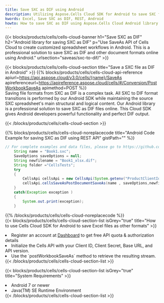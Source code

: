 ```yaml
---
title: Save SXC as DIF using Android 
description: Utilizing Aspose.Cells Cloud SDK for Android to save SXC format file as DIF format file. 
kwords: Excel, Save SXC as DIF, REST, Android
howto: How to save SXC as DIF using Aspose.Cells Cloud Android library.
---
```



{{< blocks/products/cells/cells-cloud-banner h1="Save SXC as DIF" h2="Android library for saving SXC as DIF" p="Use SaveAs API of Cells Cloud to create customized spreadsheet workflows in Android. This is a professional solution to save SXC as DIF and other document formats online using Android." urlsection="saveas/sxc-to-dif/" >}}

{{< blocks/products/cells/cells-cloud-section  title="Save a SXC file as DIF in Android" >}}
{{% blocks/products/cells/cells-cloud-api-reference  apiurl=https://api.aspose.cloud/v3.0/cells/{name}/SaveAs  apireferenceurl=https://apireference.aspose.cloud/cells/#/Conversion/PostWorkbookSaveAs  apimethod=POST %}}
<br/>
Saving file formats from SXC as DIF is a complex task. All SXC to DIF format transitions is performed by our Android SDK while maintaining the source SXC spreadsheet's main structural and logical content. Our Android library is a professional solution to save SXC as DIF files online. This Cloud SDK gives Android developers powerful functionality and perfect DIF output.

{{< /blocks/products/cells/cells-cloud-section >}}

{{% blocks/products/cells/cells-cloud-noreplacecode title="Android Code Example for saving SXC as DIF using REST API" gistPath="" %}}
  
```java
// For complete examples and data files, please go to https://github.com/aspose-cells-cloud/aspose-cells-cloud-android/
    String name = "Book1.sxc";
    SaveOptions saveOptions = null;
    String newfilename = "Book1_xlsx.dif";
    String folder ="CellsTests";
    try
    {
        CellsApi cellsApi = new CellsApi(System.getenv("ProductClientId"), System.getenv("ProductClientSecret"));
        cellsApi.cellsSaveAsPostDocumentSaveAs(name , saveOptions,newfilename,false,false,folder,null,null,null,true);                       
    }
    catch(Exception exception )
    {
        System.out.print(exception);
    }
```
  
{{% /blocks/products/cells/cells-cloud-noreplacecode  %}}
<br/>
{{< blocks/products/cells/cells-cloud-section-list isGrey="true"  title="How to use Cells Cloud SDK for Android to save Excel files as other formats" >}}
<li>Register an account at <a href="https://dashboard.aspose.cloud/">Dashboard</a> to get free API quota & authorization details</li>
<li>Initialize the Cells API with your Client ID, Client Secret, Base URL, and API version.</li>
<li>Use the `postWorkbookSaveAs` method to retrieve the resulting stream.</li>
{{< /blocks/products/cells/cells-cloud-section-list >}}

{{< blocks/products/cells/cells-cloud-section-list isGrey="true"  title="System Requirements" >}}
<li>Android 7 or newer</li>
<li>Java(TM) SE Runtime Environment</li>
{{< /blocks/products/cells/cells-cloud-section-list >}}
